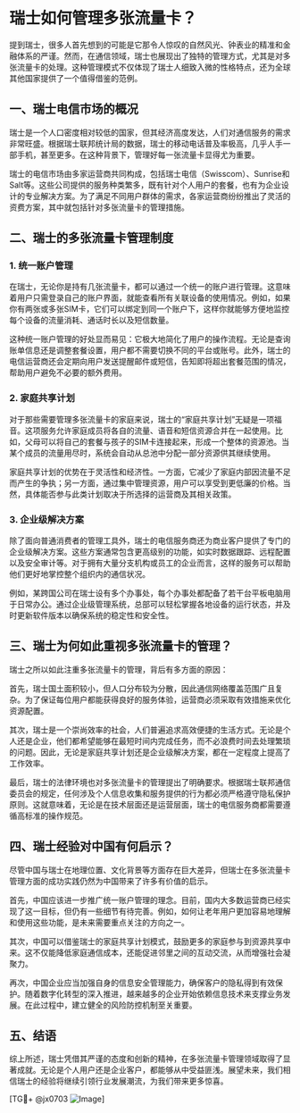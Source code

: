 # 瑞士如何管理多张流量卡？

提到瑞士，很多人首先想到的可能是它那令人惊叹的自然风光、钟表业的精准和金融体系的严谨。然而，在通信领域，瑞士也展现出了独特的管理方式，尤其是对多张流量卡的处理。这种管理模式不仅体现了瑞士人细致入微的性格特点，还为全球其他国家提供了一个值得借鉴的范例。

## 一、瑞士电信市场的概况

瑞士是一个人口密度相对较低的国家，但其经济高度发达，人们对通信服务的需求非常旺盛。根据瑞士联邦统计局的数据，瑞士的移动电话普及率极高，几乎人手一部手机，甚至更多。在这种背景下，管理好每一张流量卡显得尤为重要。

瑞士的电信市场由多家运营商共同构成，包括瑞士电信（Swisscom）、Sunrise和Salt等。这些公司提供的服务种类繁多，既有针对个人用户的套餐，也有为企业设计的专业解决方案。为了满足不同用户群体的需求，各家运营商纷纷推出了灵活的资费方案，其中就包括针对多张流量卡的管理措施。

## 二、瑞士的多张流量卡管理制度

### 1. **统一账户管理**

在瑞士，无论你是持有几张流量卡，都可以通过一个统一的账户进行管理。这意味着用户只需登录自己的账户界面，就能查看所有关联设备的使用情况。例如，如果你有两张或多张SIM卡，它们可以绑定到同一个账户下，这样你就能够方便地监控每个设备的流量消耗、通话时长以及短信数量。

这种统一账户管理的好处显而易见：它极大地简化了用户的操作流程。无论是查询账单信息还是调整套餐设置，用户都不需要切换不同的平台或账号。此外，瑞士的电信运营商还会定期向用户发送提醒邮件或短信，告知即将超出套餐范围的情况，帮助用户避免不必要的额外费用。

### 2. **家庭共享计划**

对于那些需要管理多张流量卡的家庭来说，瑞士的“家庭共享计划”无疑是一项福音。这项服务允许家庭成员将各自的流量、语音和短信资源合并在一起使用。比如，父母可以将自己的套餐与孩子的SIM卡连接起来，形成一个整体的资源池。当某个成员的流量用尽时，系统会自动从总池中分配一部分资源供其继续使用。

家庭共享计划的优势在于灵活性和经济性。一方面，它减少了家庭内部因流量不足而产生的争执；另一方面，通过集中管理资源，用户可以享受到更低廉的价格。当然，具体能否参与此类计划取决于所选择的运营商及其相关政策。

### 3. **企业级解决方案**

除了面向普通消费者的管理工具外，瑞士的电信服务商还为商业客户提供了专门的企业级解决方案。这些方案通常包含更高级别的功能，如实时数据跟踪、远程配置以及安全审计等。对于拥有大量分支机构或员工的企业而言，这样的服务可以帮助他们更好地掌控整个组织内的通信状况。

例如，某跨国公司在瑞士设有多个办事处，每个办事处都配备了若干台平板电脑用于日常办公。通过企业级管理系统，总部可以轻松掌握各地设备的运行状态，并及时更新软件版本以确保系统的稳定性和安全性。

## 三、瑞士为何如此重视多张流量卡的管理？

瑞士之所以如此注重多张流量卡的管理，背后有多方面的原因：

首先，瑞士国土面积较小，但人口分布较为分散，因此通信网络覆盖范围广且复杂。为了保证每位用户都能获得良好的服务体验，运营商必须采取有效措施来优化资源配置。

其次，瑞士是一个崇尚效率的社会，人们普遍追求高效便捷的生活方式。无论是个人还是企业，他们都希望能够在最短时间内完成任务，而不必浪费时间去处理繁琐的问题。因此，无论是家庭共享计划还是企业级解决方案，都在一定程度上提高了工作效率。

最后，瑞士的法律环境也对多张流量卡的管理提出了明确要求。根据瑞士联邦通信委员会的规定，任何涉及个人信息收集和服务提供的行为都必须严格遵守隐私保护原则。这就意味着，无论是在技术层面还是运营层面，瑞士的电信服务商都需要遵循高标准的操作规范。

## 四、瑞士经验对中国有何启示？

尽管中国与瑞士在地理位置、文化背景等方面存在巨大差异，但瑞士在多张流量卡管理方面的成功实践仍然为中国带来了许多有价值的启示。

首先，中国应该进一步推广统一账户管理的理念。目前，国内大多数运营商已经实现了这一目标，但仍有一些细节有待完善。例如，如何让老年用户更加容易地理解和使用这些功能，是未来需要重点关注的方向之一。

其次，中国可以借鉴瑞士的家庭共享计划模式，鼓励更多的家庭参与到资源共享中来。这不仅能降低家庭通信成本，还能促进邻里之间的互动交流，从而增强社会凝聚力。

再次，中国企业应当加强自身的信息安全管理能力，确保客户的隐私得到有效保护。随着数字化转型的深入推进，越来越多的企业开始依赖信息技术来支撑业务发展。在此过程中，建立健全的风险防控机制至关重要。

## 五、结语

综上所述，瑞士凭借其严谨的态度和创新的精神，在多张流量卡管理领域取得了显著成就。无论是个人用户还是企业客户，都能够从中受益匪浅。展望未来，我们相信瑞士的经验将继续引领行业发展潮流，为我们带来更多惊喜。

[TG💪+ @jx0703 ![Image](https://github.com/user-attachments/assets/dbca1d08-cadb-493c-b0ec-ad6f7a83f270)]